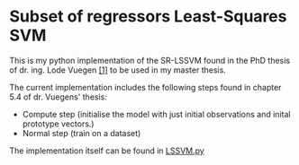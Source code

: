 # Subset of regressors Least-Squares SVM

This is my python implementation of the SR-LSSVM found in the PhD thesis of dr. ing. Lode Vuegen
[[1]](https://kuleuven.limo.libis.be/discovery/fulldisplay?docid=lirias2850184&context=SearchWebhook&vid=32KUL_KUL:Lirias&search_scope=lirias_profile&tab=LIRIAS&adaptor=SearchWebhook&lang=nl)
to be used in my master thesis.

The current implementation includes the following steps found in chapter 5.4 of dr. Vuegens' thesis:

* Compute step (initialise the model with just initial observations and inital prototype vectors.)
* Normal step (train on a dataset)

The implementation itself can be found in [LSSVM.py](https://github.com/Ferwardo/LSSVM/blob/main/LSSVM.py)
